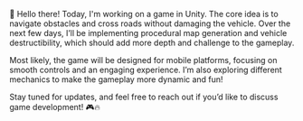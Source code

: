 🚀 Hello there!
Today, I'm working on a game in Unity. The core idea is to navigate obstacles and cross roads without damaging the vehicle. Over the next few days, I’ll be implementing procedural map generation and vehicle destructibility, which should add more depth and challenge to the gameplay.

Most likely, the game will be designed for mobile platforms, focusing on smooth controls and an engaging experience. I’m also exploring different mechanics to make the gameplay more dynamic and fun!

Stay tuned for updates, and feel free to reach out if you’d like to discuss game development! 🎮🔥
